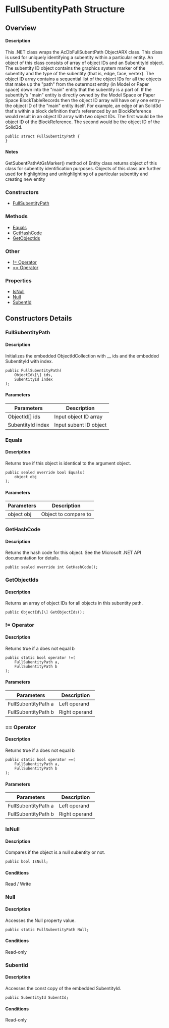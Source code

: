 # FullSubentityPath Structure

## Overview

#### Description
This .NET class wraps the AcDbFullSubentPath ObjectARX class. 
This class is used for uniquely identifying a subentity within a particular entity. An object of this class consists of array of object IDs and an SubentityId object. 
The subentity ID object contains the graphics system marker of the subentity and the type of the subentity (that is, edge, face, vertex). The object ID array contains a sequential list of the object IDs for all the objects that make up the "path" from the outermost entity (in Model or Paper space) down into the "main" entity that the subentity is a part of. If the subentity's "main" entity is directly owned by the Model Space or Paper Space BlockTableRecords then the object ID array will have only one entry--the object ID of the "main" entity itself. 
For example, an edge of an Solid3d that's within a block definition that's referenced by an BlockReference would result in an object ID array with two object IDs. The first would be the object ID of the BlockReference. The second would be the object ID of the Solid3d.
```text
public struct FullSubentityPath {
}
```

#### Notes
GetSubentPathAtGsMarker() method of Entity class returns object of this class for subentity identification purposes. Objects of this class are further used for highlighting and unhighlighting of a particular subentity and creating new entity
### Constructors

- [FullSubentityPath](#fullsubentitypath)

### Methods

- [Equals](#equals)
- [GetHashCode](#gethashcode)
- [GetObjectIds](#getobjectids)

### Other

- [!= Operator](#!=-operator)
- [== Operator](#==-operator)

### Properties

- [IsNull](#isnull)
- [Null](#null)
- [SubentId](#subentid)


## Constructors Details

### FullSubentityPath

#### Description
Initializes the embedded ObjectIdCollection with __ ids and the embedded SubentityId with index.
```text
public FullSubentityPath(
    ObjectId\[\] ids, 
    SubentityId index
);
```

#### Parameters

| Parameters | Description |
| --- | --- |
| ObjectId[] ids | Input object ID array |
| SubentityId index | Input subent ID object |

### Equals

#### Description
Returns true if this object is identical to the argument object.
```text
public sealed override bool Equals(
    object obj
);
```

#### Parameters

| Parameters | Description |
| --- | --- |
| object obj | Object to compare to |

### GetHashCode

#### Description
Returns the hash code for this object. See the Microsoft .NET API documentation for details.
```text
public sealed override int GetHashCode();
```

### GetObjectIds

#### Description
Returns an array of object IDs for all objects in this subentity path.
```text
public ObjectId\[\] GetObjectIds();
```

### != Operator

#### Description
Returns true if a does not equal b
```text
public static bool operator !=(
    FullSubentityPath a, 
    FullSubentityPath b
);
```

#### Parameters

| Parameters | Description |
| --- | --- |
| FullSubentityPath a | Left operand |
| FullSubentityPath b | Right operand |

### == Operator

#### Description
Returns true if a does not equal b
```text
public static bool operator ==(
    FullSubentityPath a, 
    FullSubentityPath b
);
```

#### Parameters

| Parameters | Description |
| --- | --- |
| FullSubentityPath a | Left operand |
| FullSubentityPath b | Right operand |

### IsNull

#### Description
Compares if the object is a null subentity or not.
```text
public bool IsNull;
```

#### Conditions
Read / Write
### Null

#### Description
Accesses the Null property value. 
```text
public static FullSubentityPath Null;
```

#### Conditions
Read-only
### SubentId

#### Description
Accesses the const copy of the embedded SubentityId.
```text
public SubentityId SubentId;
```

#### Conditions
Read-only